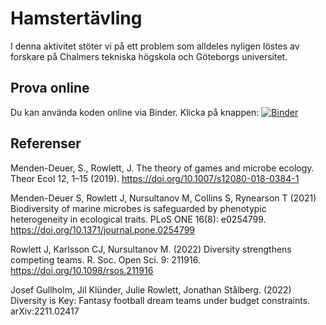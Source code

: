 # Hamstertävling
I denna aktivitet stöter vi på ett problem som alldeles nyligen löstes av forskare på Chalmers tekniska högskola och Göteborgs universitet.

## Prova online
Du kan använda koden online via Binder. Klicka på knappen:
[![Binder](https://mybinder.org/badge_logo.svg)](https://mybinder.org/v2/gh/carljoar/Hamsters/HEAD?labpath=https%3A%2F%2Fgithub.com%2Fcarljoar%2FHamsters%2Fblob%2Fmain%2FHamsters.ipynb)

## Referenser
Menden-Deuer, S., Rowlett, J. The theory of games and microbe ecology. Theor Ecol 12, 1–15 (2019). https://doi.org/10.1007/s12080-018-0384-1

Menden-Deuer S, Rowlett J, Nursultanov M, Collins S, Rynearson T (2021) Biodiversity of marine microbes is safeguarded by phenotypic heterogeneity in ecological traits. PLoS ONE 16(8): e0254799. https://doi.org/10.1371/journal.pone.0254799

Rowlett J, Karlsson CJ, Nursultanov M. (2022) Diversity strengthens competing teams. R. Soc. Open Sci. 9: 211916. https://doi.org/10.1098/rsos.211916

Josef Gullholm, Jil Klünder, Julie Rowlett, Jonathan Stålberg. (2022) Diversity is Key: Fantasy football dream teams under budget constraints. arXiv:2211.02417
